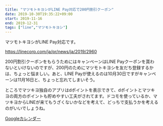 ```yaml
---
title: "マツモトキヨシがLINE Pay対応で200円割引クーポン"
date: 2019-10-30T19:35:22+09:00
start: 2019-11-16
end: 2019-12-31
tags: ["line","マツモトキヨシ"]
---
```


マツモトキヨシがLINE Pay対応です。

https://linecorp.com/ja/pr/news/ja/2019/2960

200円割引クーポンをもらうためにはキャンペーンはLINE Payクーポンを貰わないといけないのですが、200円のためにマツモトキヨシを友だち登録するかは、ちょっと悩ましい。あと、LINE Payが使えるのは10月30日ですがキャンペーンは11月16日と、ちょっと忘れてしまいそう。

ところでマツキヨ独自のアプリはdポイントを表示できて、dポイントとマツキヨの両方のポイントも貯めやすい工夫がされてます。ドコモを使っているか、マツキヨからLINEが来てもうざくないかなどを考えて、どっちで支払うかを考えるのがいいでしょうね。

[Googleカレンダー](http://www.google.com/calendar/event?action=TEMPLATE&text=%E3%83%9E%E3%83%84%E3%83%A2%E3%83%88%E3%82%AD%E3%83%A8%E3%82%B7%E3%81%8CLINE%20Pay%E5%AF%BE%E5%BF%9C%E3%81%A7200%E5%86%86%E5%89%B2%E5%BC%95%E3%82%AF%E3%83%BC%E3%83%9D%E3%83%B3&dates=20191116/20191231&details=https://pokanpo.com/posts/20191231_line_matsukiyo/)
